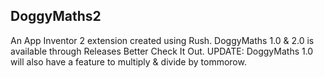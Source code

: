## DoggyMaths2
An App Inventor 2 extension created using Rush.
DoggyMaths 1.0 & 2.0 is available through Releases Better Check It Out.
UPDATE: DoggyMaths 1.0 will also have a feature to multiply & divide by tommorow.
